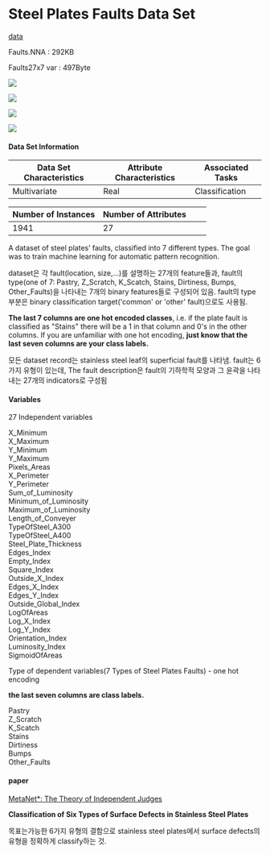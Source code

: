 # Steel Plates Faults Data Set

[data](http://archive.ics.uci.edu/ml/datasets/Steel+Plates+Faults)

Faults.NNA : 292KB

Faults27x7 var : 497Byte

 ![](https://img.shields.io/badge/sector-steal-gray.svg)

 ![](https://img.shields.io/badge/labeled-yes-blue.svg)

 ![](https://img.shields.io/badge/time--series-no-red.svg)

 ![](https://img.shields.io/badge/fault%20classification-gray.svg)

#### Data Set Information

| Data Set Characteristics | Attribute Characteristics | Associated Tasks |
| ------------------------ | ------------------------- | ---------------- |
| Multivariate             | Real                      | Classification   |

| Number of Instances | Number of Attributes |      |      |
| ------------------- | -------------------- | ---- | ---- |
| 1941                | 27                   |      |      |

A dataset of steel plates’ faults, classified into 7 different types. The goal was to train machine learning for automatic pattern recognition.

dataset은 각 fault(location, size,...)를 설명하는 27개의 feature들과, fault의 type(one of 7: Pastry, Z_Scratch, K_Scatch, Stains, Dirtiness, Bumps, Other_Faults)을 나타내는 7개의 binary features들로 구성되어 있음. fault의 type 부분은 binary classification target('common' or 'other' fault)으로도 사용됨.

**The last 7 columns are one hot encoded classes**, i.e. if the plate fault is classified as "Stains" there will be a 1 in that column and 0's in the other columns. If you are unfamiliar with one hot encoding, **just know that the last seven columns are your class labels.**

모든 dataset record는 stainless steel leaf의 superficial fault를 나타냄. fault는 6가지 유형이 있는데, The fault description은 fault의 기하학적 모양과 그 윤곽을 나타내는 27개의 indicators로 구성됨

#### Variables

27 Independent variables

X_Minimum  
X_Maximum  
Y_Minimum   
Y_Maximum  
Pixels_Areas  
X_Perimeter  
Y_Perimeter  
Sum_of_Luminosity  
Minimum_of_Luminosity  
Maximum_of_Luminosity  
Length_of_Conveyer  
TypeOfSteel_A300  
TypeOfSteel_A400  
Steel_Plate_Thickness  
Edges_Index  
Empty_Index  
Square_Index  
Outside_X_Index  
Edges_X_Index  
Edges_Y_Index  
Outside_Global_Index  
LogOfAreas  
Log_X_Index  
Log_Y_Index   
Orientation_Index  
Luminosity_Index  
SigmoidOfAreas   

Type of dependent variables(7 Types of Steel Plates Faults) - one hot encoding

**the last seven columns are class labels.**

Pastry  
Z_Scratch  
K_Scatch  
Stains  
Dirtiness  
Bumps  
Other_Faults  

#### paper

[MetaNet*: The Theory of Independent Judges](https://www.researchgate.net/publication/13731626_MetaNet_The_Theory_of_Independent_Judges)

**Classification of Six Types of Surface Defects in Stainless Steel Plates**

목표는가능한 6가지 유형의 결함으로 stainless steel plates에서 surface defects의 유형을 정확하게 classify하는 것.
